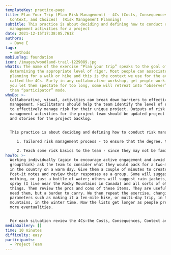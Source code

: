 ```yaml
---
templateKey: practice-page
title: Plan Your Trip (Plan Risk Management) - 4Cs (Costs, Consequences,
  Context, and Choices)  (Risk Management Planning)
subtitle: This practice is about deciding and defining how to conduct risk
  management activities for a project
date: 2021-12-15T17:38:05.761Z
authors:
  - Dave E
tags:
  - methods
mobiusTag: foundation
icon: /images/woodland-trail-1229089.jpg
whatIs: The name of the exercise “Plan your trip” speaks to the goal of
  determining the appropriate level of rigor. Most people can associate with
  planning for a walk or hike and this is the context we use for the activity
  called the 4Cs. Early in any collaborative workshop, get people working. If
  you let them spectate for too long, some will retreat into “observer” rather
  than “participator” mode.
whyDo: >-
  Collaborative, visual, activities can break down barriers to effective risk
  management. Facilitators should help the team identify the level of rigor used
  to effectively manage risk for their unique project. Outputs of risk
  management activities for the project team should be updated project documents
  and stories for the project backlog.


  This practice is about deciding and defining how to conduct risk management activities for the project. Goals are:

     1. Tailored risk management process - to ensure that the degree, type, and visibility of risk management are commensurate with both the risks and the importance of the project to the organization

     2. Teach some risk basics to the team - since they may not be familiar with the concepts or terminology
howTo: >-
  Working individually (again to encourage active engagement and avoid
  groupthink) ask the team to consider what they would pack for a two-mile hike
  in the country on a warm day. Give them a couple of minutes to create lists on
  Post-it notes and review their responses as a group. Some will suggest taking
  nothing, or just a bottle of water; others will suggest rain jackets, bear
  spray (I live near the Rocky Mountains in Canada) and all sorts of other
  things. Then review the pros and cons of these items. They are useful if you
  need them, but a burden to carry. We then repeat the exercise, changing some
  parameters such as making it a ten-mile hike, or multi-day trip, in the
  mountains, in the winter time. Now the lists get longer as people prepare for
  more eventualities.


  For each situation review the 4Cs—the Costs, Consequences, Context and Choices. What we bring (and how we prepare for risk management) varies based on the Cost of bringing/using it, the Consequence of not having it (rain coat — get wet, warm jacket — cold/hypothermia). Examine the Context talked about, preparations for elite ultra-marathoners who are hardy, capable, and resourceful or a kids' group who need more protection. Finally, the Choices we make should be an informed balance of Cost versus Consequence in the frame of the Context.
mediaGallery: []
time: 10 minutes
difficulty: easy
participants:
  - Project Team
---
```

